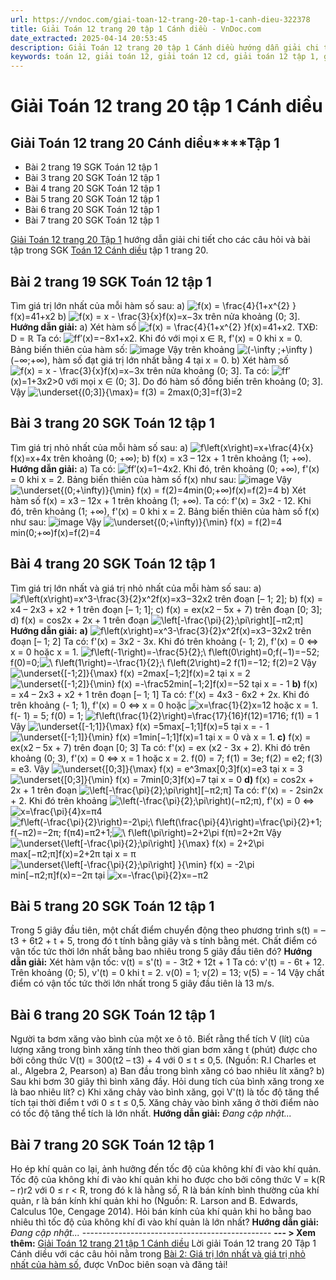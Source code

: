 ```yaml
---
url: https://vndoc.com/giai-toan-12-trang-20-tap-1-canh-dieu-322378
title: Giải Toán 12 trang 20 tập 1 Cánh diều - VnDoc.com
date_extracted: 2025-04-14 20:53:45
description: Giải Toán 12 trang 20 tập 1 Cánh diều hướng dẫn giải chi tiết các câu hỏi và bài tập trong SGK Toán 12 Cánh diều tập 1.
keywords: toán 12, giải toán 12, giải toán 12 cd, giải toán 12 tập 1, giải toán 12 Cánh diều, toán 12 Cánh diều tập 1, toán 12 Cánh diều, giải Toán 12 Cánh diều Bài 2, toán 12 cd bài 2, Toán 12 Cánh diều bài 2 Giá trị lớn nhất và giá trị nhỏ nhất của hàm số, Giá trị lớn nhất và giá trị nhỏ nhất của hàm số, giải toán 12 trang 15, giải toán 12 trang 16, giải toán 12 trang 17, giải toán 12 trang 18, giải toán 12 trang 19, toán 12 trang 20, Toán 12 cánh diều trang 20, giải Toán 12 cánh diều trang 20
---
```


# Giải Toán 12 trang 20 tập 1 Cánh diều
## **Giải Toán 12 trang 20 Cánh diều****Tập 1**
  * Bài 2 trang 19 SGK Toán 12 tập 1
  * Bài 3 trang 20 SGK Toán 12 tập 1
  * Bài 4 trang 20 SGK Toán 12 tập 1
  * Bài 5 trang 20 SGK Toán 12 tập 1
  * Bài 6 trang 20 SGK Toán 12 tập 1
  * Bài 7 trang 20 SGK Toán 12 tập 1

[Giải Toán 12 trang 20 Tập 1](<https://vndoc.com/giai-toan-12-trang-20-tap-1-canh-dieu-322378>) hướng dẫn giải chi tiết cho các câu hỏi và bài tập trong SGK [Toán 12 Cánh diều](<https://vndoc.com/toan-12-canh-dieu>) tập 1 trang 20.
## Bài 2 trang 19 SGK Toán 12 tập 1
Tìm giá trị lớn nhất của mỗi hàm số sau:
a\) ![f\(x\) = \\frac{4}{1+x^{2} }](https://i.vdoc.vn/data/image/blank.png)f\(x\)=41+x2
b\) ![f\(x\) = x - \\frac{3}{x}](https://i.vdoc.vn/data/image/blank.png)f\(x\)=x−3x trên nửa khoảng \(0; 3\].
**Hướng dẫn giải:**
a\) Xét hàm số ![f\(x\) = \\frac{4}{1+x^{2} }](https://i.vdoc.vn/data/image/blank.png)f\(x\)=41+x2. TXĐ: D = ℝ
Ta có: ![f](https://i.vdoc.vn/data/image/blank.png)f′\(x\)=−8x1+x2. Khi đó với mọi x ∈ ℝ, f'\(x\) = 0 khi x = 0.
Bảng biến thiên của hàm số:
![image](https://i.vdoc.vn/data/image/2024/06/17/638542428757359093.png)
Vậy trên khoảng ![\(-\\infty ;+\\infty \)](https://i.vdoc.vn/data/image/blank.png)\(−∞;+∞\), hàm số đạt giá trị lớn nhất bằng 4 tại x = 0.
b\) Xét hàm số ![f\(x\) = x - \\frac{3}{x}](https://i.vdoc.vn/data/image/blank.png)f\(x\)=x−3x trên nửa khoảng \(0; 3\].
Ta có: ![f](https://i.vdoc.vn/data/image/blank.png)f′\(x\)=1+3x2>0 với mọi x ∈ \(0; 3\]. Do đó hàm số đồng biến trên khoảng \(0; 3\].
Vậy ![\\underset{\(0;3\]}{\\max}= f\(3\) = 2](https://i.vdoc.vn/data/image/blank.png)max\(0;3\]=f\(3\)=2
## Bài 3 trang 20 SGK Toán 12 tập 1
Tìm giá trị nhỏ nhất của mỗi hàm số sau:
a\) ![f\\left\(x\\right\)=x+\\frac{4}{x}](https://i.vdoc.vn/data/image/blank.png)f\(x\)=x+4x trên khoảng \(0; +∞\);
b\) f\(x\) = x3 – 12x + 1 trên khoảng \(1; +∞\).
**Hướng dẫn giải:**
a\) Ta có: ![f](https://i.vdoc.vn/data/image/blank.png)f′\(x\)=1−4x2. Khi đó, trên khoảng \(0; +∞\), f'\(x\) = 0 khi x = 2.
Bảng biến thiên của hàm số f\(x\) như sau:
![image](https://i.vdoc.vn/data/image/2024/06/17/638542428756578354.png)
Vậy ![\\underset{\(0;+\\infty\)}{\\min} f\(x\) = f\(2\)=4](https://i.vdoc.vn/data/image/blank.png)min\(0;+∞\)f\(x\)=f\(2\)=4
b\) Xét hàm số f\(x\) = x3 – 12x + 1 trên khoảng \(1; +∞\).
Ta có: f'\(x\) = 3x2 \- 12. Khi đó, trên khoảng \(1; +∞\), f'\(x\) = 0 khi x = 2.
Bảng biến thiên của hàm số f\(x\) như sau:
![image](https://i.vdoc.vn/data/image/2024/06/17/638542428755796684.png)
Vậy ![\\underset{\(0;+\\infty\)}{\\min} f\(x\) = f\(2\)=4](https://i.vdoc.vn/data/image/blank.png)min\(0;+∞\)f\(x\)=f\(2\)=4
## Bài 4 trang 20 SGK Toán 12 tập 1
Tìm giá trị lớn nhất và giá trị nhỏ nhất của mỗi hàm số sau:
a\) ![f\\left\(x\\right\)=x^3-\\frac{3}{2}x^2](https://i.vdoc.vn/data/image/blank.png)f\(x\)=x3−32x2 trên đoạn \[– 1; 2\];
b\) f\(x\) = x4 – 2x3 \+ x2 \+ 1 trên đoạn \[– 1; 1\];
c\) f\(x\) = ex\(x2 – 5x + 7\) trên đoạn \[0; 3\];
d\) f\(x\) = cos2x + 2x + 1 trên đoạn ![\\left\[-\\frac{\\pi}{2};\\pi\\right\]](https://i.vdoc.vn/data/image/blank.png)\[−π2;π\]
**Hướng dẫn giải:**
**a\)** ![f\\left\(x\\right\)=x^3-\\frac{3}{2}x^2](https://i.vdoc.vn/data/image/blank.png)f\(x\)=x3−32x2 trên đoạn \[– 1; 2\]
Ta có: f'\(x\) = 3x2 \- 3x. Khi đó trên khoảng \(- 1; 2\), f'\(x\) = 0 ⇔ x = 0 hoặc x = 1.
![f\\left\(-1\\right\)=-\\frac{5}{2};\\ f\\left\(0\\right\)=0;](https://i.vdoc.vn/data/image/blank.png)f\(−1\)=−52; f\(0\)=0;![\\ f\\left\(1\\right\)=-\\frac{1}{2};\\ f\\left\(2\\right\)=2](https://i.vdoc.vn/data/image/blank.png) f\(1\)=−12; f\(2\)=2
Vậy ![\\underset{\[-1;2\]}{\\max} f\(x\) =2](https://i.vdoc.vn/data/image/blank.png)max\[−1;2\]f\(x\)=2 tại x = 2
![\\underset{\[-1;2\]}{\\min} f\(x\) =-\\frac52](https://i.vdoc.vn/data/image/blank.png)min\[−1;2\]f\(x\)=−52 tại x = - 1
**b\)** f\(x\) = x4 – 2x3 \+ x2 \+ 1 trên đoạn \[– 1; 1\]
Ta có: f'\(x\) = 4x3 \- 6x2 \+ 2x. Khi đó trên khoảng \(- 1; 1\), f'\(x\) = 0 ⇔ x = 0 hoặc ![x=\\frac{1}{2}](https://i.vdoc.vn/data/image/blank.png)x=12 hoặc x = 1.
f\(- 1\) = 5; f\(0\) = 1; ![f\\left\(\\frac{1}{2}\\right\)=\\frac{17}{16}](https://i.vdoc.vn/data/image/blank.png)f\(12\)=1716; f\(1\) = 1
Vậy ![\\underset{\[-1;1\]}{\\max} f\(x\) =5](https://i.vdoc.vn/data/image/blank.png)max\[−1;1\]f\(x\)=5 tại x = - 1
![\\underset{\[-1;1\]}{\\min} f\(x\) =1](https://i.vdoc.vn/data/image/blank.png)min\[−1;1\]f\(x\)=1 tại x = 0 và x = 1.
**c\)** f\(x\) = ex\(x2 – 5x + 7\) trên đoạn \[0; 3\]
Ta có: f'\(x\) = ex \(x2 \- 3x + 2\). Khi đó trên khoảng \(0; 3\), f'\(x\) = 0 ⇔ x = 1 hoặc x = 2.
f\(0\) = 7; f\(1\) = 3e; f\(2\) = e2; f\(3\) = e3.
Vậy ![\\underset{\[0;3\]}{\\max} f\(x\) = e^3](https://i.vdoc.vn/data/image/blank.png)max\[0;3\]f\(x\)=e3 tại x = 3
![\\underset{\[0;3\]}{\\min} f\(x\) = 7](https://i.vdoc.vn/data/image/blank.png)min\[0;3\]f\(x\)=7 tại x = 0
**d\)** f\(x\) = cos2x + 2x + 1 trên đoạn ![\\left\[-\\frac{\\pi}{2};\\pi\\right\]](https://i.vdoc.vn/data/image/blank.png)\[−π2;π\]
Ta có: f'\(x\) = - 2sin2x + 2. Khi đó trên khoảng ![\\left\(-\\frac{\\pi}{2};\\pi\\right\)](https://i.vdoc.vn/data/image/blank.png)\(−π2;π\), f'\(x\) = 0 ⇔ ![x=\\frac{\\pi}{4}](https://i.vdoc.vn/data/image/blank.png)x=π4
![f\\left\(-\\frac{\\pi}{2}\\right\)=-2\\pi;\\ f\\left\(\\frac{\\pi}{4}\\right\)=\\frac{\\pi}{2}+1;](https://i.vdoc.vn/data/image/blank.png)f\(−π2\)=−2π; f\(π4\)=π2+1;![\\ f\\left\(\\pi\\right\)=2+2\\pi](https://i.vdoc.vn/data/image/blank.png) f\(π\)=2+2π
Vậy ![\\underset{\\left\[-\\frac{\\pi}{2};\\pi\\right\] }{\\max} f\(x\) = 2+2\\pi](https://i.vdoc.vn/data/image/blank.png)max\[−π2;π\]f\(x\)=2+2π tại x = π
![\\underset{\\left\[-\\frac{\\pi}{2};\\pi\\right\] }{\\min} f\(x\) = -2\\pi](https://i.vdoc.vn/data/image/blank.png)min\[−π2;π\]f\(x\)=−2π tại ![x=-\\frac{\\pi}{2}](https://i.vdoc.vn/data/image/blank.png)x=−π2
## Bài 5 trang 20 SGK Toán 12 tập 1
Trong 5 giây đầu tiên, một chất điểm chuyển động theo phương trình
s\(t\) = – t3 \+ 6t2 \+ t + 5,
trong đó t tính bằng giây và s tính bằng mét. Chất điểm có vận tốc tức thời lớn nhất bằng bao nhiêu trong 5 giây đầu tiên đó?
**Hướng dẫn giải:**
Xét hàm vận tốc: v\(t\) = s'\(t\) = - 3t2 \+ 12t + 1
Ta có: v'\(t\) = - 6t + 12. Trên khoảng \(0; 5\), v'\(t\) = 0 khi t = 2.
v\(0\) = 1; v\(2\) = 13; v\(5\) = - 14
Vậy chất điểm có vận tốc tức thời lớn nhất trong 5 giây đầu tiên là 13 m/s.
## Bài 6 trang 20 SGK Toán 12 tập 1
Người ta bơm xăng vào bình của một xe ô tô. Biết rằng thể tích V \(lít\) của lượng xăng trong bình xăng tính theo thời gian bơm xăng t \(phút\) được cho bởi công thức
V\(t\) = 300\(t2 – t3\) + 4 với 0 ≤ t ≤ 0,5.
\(Nguồn: R.I Charles et al., Algebra 2, Pearson\)
a\) Ban đầu trong bình xăng có bao nhiêu lít xăng?
b\) Sau khi bơm 30 giây thì bình xăng đầy. Hỏi dung tích của bình xăng trong xe là bao nhiêu lít?
c\) Khi xăng chảy vào bình xăng, gọi V'\(t\) là tốc độ tăng thể tích tại thời điểm t với 0 ≤ t ≤ 0,5. Xăng chảy vào bình xăng ở thời điểm nào có tốc độ tăng thể tích là lớn nhất.
**Hướng dẫn giải:**
_Đang cập nhật..._
## Bài 7 trang 20 SGK Toán 12 tập 1
Ho ép khí quản co lại, ảnh hưởng đến tốc độ của không khí đi vào khí quản. Tốc độ của không khí đi vào khí quản khi ho được cho bởi công thức
V = k\(R – r\)r2 với 0 ≤ r < R,
trong đó k là hằng số, R là bán kính bình thường của khí quản, r là bán kính khí quản khi ho \(Nguồn: R. Larson and B. Edwards, Calculus 10e, Cengage 2014\). Hỏi bán kính của khí quản khi ho bằng bao nhiêu thì tốc độ của không khí đi vào khí quản là lớn nhất?
**Hướng dẫn giải:**
_Đang cập nhật..._
\-----------------------------------------------
**\--- > Xem thêm:** [Giải Toán 12 trang 21 tập 1 Cánh diều](<https://vndoc.com/giai-toan-12-trang-21-tap-1-canh-dieu-322454>)
Lời giải Toán 12 trang 20 Tập 1 Cánh diều với các câu hỏi nằm trong [Bài 2: Giá trị lớn nhất và giá trị nhỏ nhất của hàm số](<https://vndoc.com/toan-12-canh-dieu-bai-2-gia-tri-lon-nhat-va-gia-tri-nho-nhat-cua-ham-so-320561>), được VnDoc biên soạn và đăng tải\!
